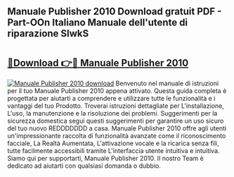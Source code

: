 ## Manuale Publisher 2010 Download gratuit PDF - Part-OOn Italiano Manuale dell'utente di riparazione SIwkS

# <h2><a href="http://dfgfjk.blite.top/?on=Manuale+Publisher+2010">🔗Download 👉🔴 Manuale Publisher 2010</a></h2>

[![Manuale Publisher 2010 download](https://i.imgur.com/lujVjoI.png)](http://dfgfjk.blite.top/?on=Manuale+Publisher+2010)
Benvenuto nel manuale di istruzioni per il tuo Manuale Publisher 2010 appena attivato. Questa guida completa è progettata per aiutarti a comprendere e utilizzare tutte le funzionalità e i vantaggi del tuo Prodotto. Troverai istruzioni dettagliate per L'installazione, L'uso, la manutenzione e la risoluzione dei problemi. Suggerimenti per la sicurezza domestica segui questi suggerimenti per garantire un uso sicuro del tuo nuovo REDDDDDDD a casa. Manuale Publisher 2010 offre agli utenti un'impressionante raccolta di funzionalità avanzate come il riconoscimento facciale, La Realtà Aumentata, L'attivazione vocale e la ricarica senza fili, tutte facilmente accessibili tramite L'interfaccia utente intuitiva e intuitiva. Siamo qui per supportarti, Manuale Publisher 2010. Il nostro Team è dedicato ad aiutarti con qualsiasi domanda o dubbio.

